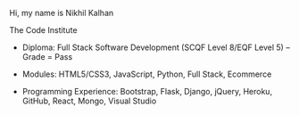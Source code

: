Hi, my name is Nikhil Kalhan

The Code Institute
- Diploma: Full Stack Software Development (SCQF Level 8/EQF Level 5) – Grade = Pass

- Modules: HTML5/CSS3, JavaScript, Python, Full Stack, Ecommerce

- Programming Experience: Bootstrap, Flask, Django, jQuery, Heroku, GitHub, React, Mongo, Visual Studio



<!---
nikhilkalhan92/nikhilkalhan92 is a ✨ special ✨ repository because its `README.md` (this file) appears on your GitHub profile.
You can click the Preview link to take a look at your changes.
--->
